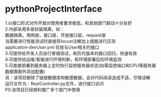 # pythonProjectInterface
1.以接口形式对外开放对使用者要求极低，和其他部门联动十分友好  
2.内部采用多层封装隔离，如：  
    数据隔离，用例层，接口层，开放接口层，request层   
    当需要进行性能测试时直接将locust注解加上就能进行压测  
    application-devUser.yml 存放与User相关的接口  
3.可提供给开发人员自行冒烟测试，和历代版本的接口回归，快速有效  
4.可提供给运维/客服进行环境判断，和环境部署后的环境监测  
5.可直接部署到服务器上定时执行监控服务器状态(如需监控端口和CPU等服务器数据需额外添加配置)  
  另：该项目删除了链接数据库和敏感数据，会对代码阅读造成不适，尽情谅解   
  运行文件为：RestController.py文件，进行接口访问   
  PS:该项目已经顺利推广多个部门中使用  
